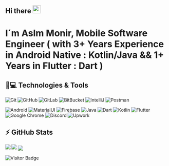 ## Hi there <img src="https://media.giphy.com/media/hvRJCLFzcasrR4ia7z/giphy.gif" width="25px"></a>

# I´m  Aslm Monir, Mobile Software Engineer ( with 3+ Years Experience in Android Native : Kotlin/Java   &&  1+ Years in Flutter : Dart )

## 🚀💻 Technologies & Tools

  ![Git](https://img.shields.io/badge/-Git-black?style=flat-square&logo=git)
  ![GitHub](https://img.shields.io/badge/-GitHub-181717?style=flat-square&logo=github)
  ![GitLab](https://img.shields.io/badge/-GitLab-FCA121?style=flat-square&logo=gitlab)
  ![BitBucket](https://img.shields.io/badge/-BitBucket-darkblue?style=flat-square&logo=bitbucket)
  ![IntelliJ](https://img.shields.io/badge/-IntelliJ%20IDEA-black?style=flat-square&logo=jetbrains)
  ![Postman](https://img.shields.io/badge/Postman-black?style=flat-square&logo=postman)
  
  ![Android](https://img.shields.io/badge/Android-05150C?style=flat-square&logo=android)
  ![MaterialUI](https://img.shields.io/badge/-MatrialUI-0081CB?style=flat-square&logo=material-UI)
  ![Firebase](https://img.shields.io/badge/Firebase-black?style=flat-square&logo=firebase)
  ![Java](https://img.shields.io/badge/Java-orange?style=flat-square&logo=java)
  ![Dart](https://img.shields.io/badge/dart-%230175C2.svg?style=flat-square&logo=dart&logoColor=white)
  ![Kotlin]( https://img.shields.io/badge/Kotlin-black?style=flat-square&logo=kotlin)
  ![Flutter](https://img.shields.io/badge/Flutter-%2302569B.svg?style=flat-square&logo=Flutter&logoColor=white)
  ![Google Chrome](https://img.shields.io/badge/Chrome-black?style=flat-square&logo=google-chrome)
  ![Discord](https://img.shields.io/badge/Discord-black?style=flat-square&logo=discord)
  ![Upwork](https://img.shields.io/badge/UpWork-6FDA44?style=flat-square&logo=Upwork&logoColor=white)


## ⚡ GitHub Stats

<img align="left" src="https://github-readme-stats.vercel.app/api?username=Aslmmon&show_icons=true&count_private=true&theme=gruvbox" />
<img src="https://github-readme-stats.vercel.app/api/top-langs/?username=Aslmmon&layout=compact&count_private=true&theme=gruvbox" />
<a href="https://github.com/Aslmmon/Taskati" target="_blank"><img align="center" src="https://github-readme-stats.vercel.app/api/pin/?username=Aslmmon&repo=Taskati&theme=gruvbox""></a>

![Visitor Badge](https://visitor-badge.laobi.icu/badge?page_id=29543701)
